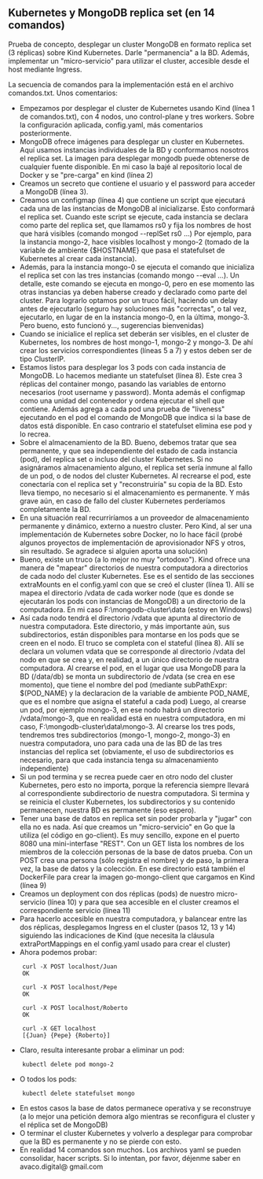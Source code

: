 ## Kubernetes y MongoDB replica set (en 14 comandos)

Prueba de concepto,  desplegar un cluster MongoDB en formato replica set (3 réplicas) sobre Kind Kubernetes. Darle "permanencia" a la BD. Además, implementar un "micro-servicio" para utilizar el cluster, accesible desde el host mediante Ingress.

La secuencia de comandos para la implementación está en el archivo comandos.txt. Unos comentarios:

- Empezamos por desplegar el cluster de Kubernetes usando Kind (línea 1 de comandos.txt), con 4 nodos, uno control-plane y tres workers. Sobre la configuración aplicada, config.yaml, más comentarios posteriormente.
- MongoDB ofrece imágenes para desplegar un cluster en Kubernetes. Aquí usamos instancias individuales de la BD y conformamos nosotros el replica set. La imagen para desplegar mongodb puede obtenerse de cualquier fuente disponible. En mi caso la bajé al repositorio local de Docker y se "pre-carga" en kind (línea 2)
- Creamos un secreto que contiene el usuario y el password para acceder a MongoDB (línea 3).
- Creamos un configmap (línea 4) que contiene un script que ejecutará cada una de las instancias de MongoDB al inicializarse. Esto conformará el replica set. Cuando este script se ejecute, cada instancia se declara como parte del replica set, que llamamos rs0 y fija los nombres de host que hará visibles (comando mongod --replSet rs0 ...) Por ejemplo, para la instancia mongo-2, hace visibles localhost y mongo-2 (tomado de la variable de ambiente {$HOSTNAME} que pasa el statefulset de Kubernetes al crear cada instancia). 
- Además, para la instancia mongo-0 se ejecuta el comando que inicializa el replica set con las tres instancias (comando mongo --eval ...). Un detalle, este comando se ejecuta en mongo-0, pero en ese momento las otras instancias ya deben haberse creado y declarado como parte del cluster. Para lograrlo optamos por un truco fácil, haciendo un delay antes de ejecutarlo (seguro hay soluciones más "correctas", o tal vez, ejecutarlo, en lugar de en la instancia mongo-0, en la última, mongo-3. Pero bueno, esto funcionó y..., sugerencias bienvenidas)
- Cuando se inicialice el replica set deberán ser visibles, en el cluster de Kubernetes, los nombres de host mongo-1, mongo-2 y mongo-3. De ahí crear los servicios correspondientes (líneas 5 a 7) y estos deben ser de tipo ClusterIP.
- Estamos listos para desplegar los 3 pods con cada instancia de MongoDB. Lo hacemos mediante un statefulset (línea 8). Este crea 3 réplicas del container mongo, pasando las variables de entorno necesarios (root username y password). Monta además el configmap como una unidad del contenedor y ordena ejecutar el shell que contiene. Además agrega a cada pod una prueba de "liveness" ejecutando en el pod el comando de MongoDB que indica si la base de datos está disponible. En caso contrario el statefulset elimina ese pod y lo recrea.
- Sobre el almacenamiento de la BD. Bueno, debemos tratar que sea permanente, y que sea independiente del estado de cada instancia (pod), del replica set o incluso del cluster Kubernetes. Si no asignáramos almacenamiento alguno, el replica set sería inmune al fallo de un pod, o de nodos del cluster Kubernetes. Al recrearse el pod, este conectaría con el replica set y "reconstruiría" su copia de la BD. Esto lleva tiempo, no necesario si el almacenamiento es permanente. Y más grave aún, en caso de fallo del cluster Kubernetes perderíamos completamente la BD.
- En una situación real recurriríamos a un proveedor de almacenamiento permanente y dinámico, externo a nuestro cluster. Pero Kind, al ser una implementación de Kubernetes sobre Docker, no lo hace fácil (probé algunos proyectos de implementación de aprovisionador NFS y otros, sin resultado. Se agradece si alguien aporta una solución)
- Bueno, existe un truco (a lo mejor no muy "ortodoxo"). Kind ofrece una manera de "mapear" directorios de nuestra computadora a directorios de cada nodo del cluster Kubernetes. Ese es el sentido de las secciones extraMounts en el config.yaml con que se creó el cluster (línea 1). Allí se mapea el directorio /vdata de cada worker node (que es donde se ejecutarán los pods con instancias de MongoDB) a un directorio de la computadora. En mi caso F:\mongodb-cluster\data (estoy en Windows)
- Así cada nodo tendrá el directorio /vdata que apunta al directorio de nuestra computadora. Este directorio, y más importante aún, sus subdirectorios, están disponibles para montarse en los pods que se creen en el nodo. El truco se completa con el stateful (línea 8). Allí se declara un volumen vdata que se corresponde al directorio /vdata del nodo en que se crea y, en realidad, a un único directorio de nuestra computadora. Al crearse el pod, en el lugar que usa MongoDB para la BD (/data/db) se monta un subdirectorio de /vdata (se crea en ese momento), que tiene el nombre del pod (mediante subPathExpr: $(POD_NAME) y la declaracion de la variable de ambiente POD_NAME, que es el nombre que asigna el stateful a cada pod) Luego, al crearse un pod, por ejemplo mongo-3, en ese nodo habrá un directorio /vdata/mongo-3, que en realidad está en nuestra computadora, en mi caso, F:\mongodb-cluster\data\mongo-3. Al crearse los tres pods, tendremos tres subdirectorios (mongo-1, mongo-2, mongo-3) en nuestra computadora, uno para cada una de las BD de las tres instancias del replica set (obviamente, el uso de subdirectorios es necesario, para que cada instancia tenga su almacenamiento independiente)
- Si un pod termina y se recrea puede caer en otro nodo del cluster Kubernetes, pero esto no importa, porque la referencia siempre llevará al correspondiente subdirectorio de nuestra computadora. Si termina y se reinicia el cluster Kubernetes, los subdirectorios y su contenido permanecen, nuestra BD es permanente (eso espero).
- Tener una base de datos en replica set sin poder probarla y "jugar" con ella no es nada. Así que creamos un "micro-servicio" en Go que la utiliza (el código en go-client). Es muy sencillo, expone en el puerto 8080 una mini-interfase "REST". Con un GET lista los nombres de los miembros de la colección personas de la base de datos prueba. Con un POST crea una persona (sólo registra el nombre) y de paso, la primera vez, la base de datos y la colección. En ese directorio está también el DockerFile para crear la imagen go-mongo-client que cargamos en Kind (línea 9)
- Creamos un deployment con dos réplicas (pods) de nuestro micro-servicio (línea 10) y para que sea accesible en el cluster creamos el correspondiente servicio (línea 11)
- Para hacerlo accesible en nuestra computadora, y balancear entre las dos réplicas, desplegamos Ingress en el cluster (pasos 12, 13 y 14) siguiendo las indicaciones de Kind (que necesita la cláusula extraPortMappings en el config.yaml usado para crear el cluster)
- Ahora podemos probar:
```
    curl -X POST localhost/Juan
    OK

    curl -X POST localhost/Pepe
    OK

    curl -X POST localhost/Roberto
    OK

    curl -X GET localhost
    [{Juan} {Pepe} {Roberto}]
```
- Claro, resulta interesante probar a eliminar un pod:
```
    kubectl delete pod mongo-2
```
- O todos los pods:
```
    kubectl delete statefulset mongo
```
- En estos casos la base de datos permanece operativa y se reconstruye (a lo mejor una petición demora algo mientras se reconfigura el cluster y el réplica set de MongoDB)
- O terminar el cluster Kubernetes y volverlo a desplegar para comprobar que la BD es permanente y no se pierde con esto.
- En realidad 14 comandos son muchos. Los archivos yaml se pueden consolidar, hacer scripts. Si lo intentan, por favor, déjenme saber en avaco.digital@ gmail.com

  



